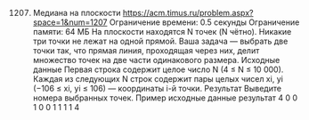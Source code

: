 1207. Медиана на плоскости
https://acm.timus.ru/problem.aspx?space=1&num=1207
Ограничение времени: 0.5 секунды
Ограничение памяти: 64 МБ
На плоскости находятся N точек (N чётно). Никакие три точки не лежат на одной прямой. Ваша задача — выбрать две точки так, что прямая линия, проходящая через них, делит множество точек на две части одинакового размера.
Исходные данные
Первая строка содержит целое число N (4 ≤ N ≤ 10 000). Каждая из следующих N строк содержит пары целых чисел xi, yi (−106 ≤ xi, yi ≤ 106) — координаты i-й точки.
Результат
Выведите номера выбранных точек.
Пример
исходные данные	результат
4
0 0
1 0
0 1
1 1
1 4
